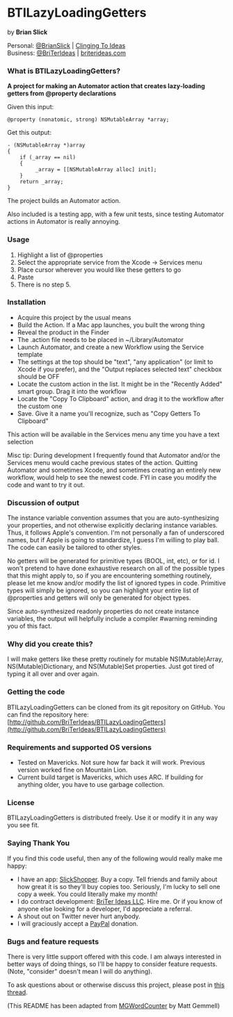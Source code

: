 # BTILazyLoadingGetters
by **Brian Slick**

Personal: [@BrianSlick](http://twitter.com/BrianSlick) | [Clinging To Ideas](http://clingingtoideas.blogspot.com)  
Business: [@BriTerIdeas](http://twitter.com/BriTerIdeas) | [briterideas.com](http://briterideas.com)


### What is BTILazyLoadingGetters?

**A project for making an Automator action that creates lazy-loading getters from @property declarations**

Given this input:

```
@property (nonatomic, strong) NSMutableArray *array;
```     
Get this output:

```
- (NSMutableArray *)array
{
    if (_array == nil)
    {
         _array = [[NSMutableArray alloc] init];
    }
    return _array;
}
``` 
     
The project builds an Automator action.

Also included is a testing app, with a few unit tests, since testing Automator actions in Automator is really annoying.


### Usage

1. Highlight a list of @properties
2. Select the appropriate service from the Xcode -> Services menu
3. Place cursor wherever you would like these getters to go
4. Paste
5. There is no step 5.


### Installation

- Acquire this project by the usual means
- Build the Action.  If a Mac app launches, you built the wrong thing
- Reveal the product in the Finder
- The .action file needs to be placed in ~/Library/Automator
- Launch Automator, and create a new Workflow using the Service template
- The settings at the top should be "text", "any application" (or limit to Xcode if you prefer), and the "Output replaces selected text" checkbox should be OFF
- Locate the custom action in the list. It might be in the "Recently Added" smart group.  Drag it into the workflow
- Locate the "Copy To Clipboard" action, and drag it to the workflow after the custom one
- Save. Give it a name you'll recognize, such as "Copy Getters To Clipboard"

This action will be available in the Services menu any time you have a text selection

Misc tip: During development I frequently found that Automator and/or the Services menu would cache previous states of the action.  Quitting Automator and sometimes Xcode, and sometimes creating an entirely new workflow, would help to see the newest code. FYI in case you modify the code and want to try it out.


### Discussion of output

The instance variable convention assumes that you are auto-synthesizing your properties, and not otherwise explicitly declaring instance variables. Thus, it follows Apple's convention. I'm not personally a fan of underscored names, but if Apple is going to standardize, I guess I'm willing to play ball. The code can easily be tailored to other styles.

No getters will be generated for primitive types (BOOL, int, etc), or for id. I won't pretend to have done exhaustive research on all of the possible types that this might apply to, so if you are encountering something routinely, please let me know and/or modify the list of ignored types in code. Primitive types will simply be ignored, so you can highlight your entire list of @properties and getters will only be generated for object types.

Since auto-synthesized readonly properties do not create instance variables, the output will helpfully include a compiler #warning reminding you of this fact.


### Why did you create this?

I will make getters like these pretty routinely for mutable NS(Mutable)Array, NS(Mutable)Dictionary, and NS(Mutable)Set properties.  Just got tired of typing it all over and over again.


### Getting the code

BTILazyLoadingGetters can be cloned from its git repository on GitHub. You can find the repository here: [http://github.com/BriTerIdeas/BTILazyLoadingGetters](http://github.com/BriTerIdeas/BTILazyLoadingGetters)


### Requirements and supported OS versions

- Tested on Mavericks.  Not sure how far back it will work.  Previous version worked fine on Mountain Lion.
- Current build target is Mavericks, which uses ARC.  If building for anything older, you have to use garbage collection.


### License

BTILazyLoadingGetters is distributed freely.  Use it or modify it in any way you see fit.


### Saying Thank You

If you find this code useful, then any of the following would really make me happy:

- I have an app: [SlickShopper](https://itunes.apple.com/us/app/slickshopper-2/id434077651?mt=8). Buy a copy. Tell friends and family about how great it is so they'll buy copies too.  Seriously, I'm lucky to sell one copy a week.  You could literally make my month!
- I do contract development: [BriTer Ideas LLC](http://www.briterideas.com/services.shtml). Hire me. Or if you know of anyone else looking for a developer, I'd appreciate a referral.
- A shout out on Twitter never hurt anybody.
- I will graciously accept a [PayPal](http://bit.ly/AW4Cc) donation.


### Bugs and feature requests

There is very little support offered with this code.  I am always interested in better ways of doing things, so I'll be happy to consider feature requests.  (Note, "consider" doesn't mean I will do anything).

To ask questions about or otherwise discuss this project, please post in [this thread](http://iphonedevsdk.com/forum/iphone-sdk-development/112883-free-utility-for-lazy-loading-getters.html).

(This README has been adapted from [MGWordCounter](https://github.com/mattgemmell/MGWordCounter) by Matt Gemmell)

